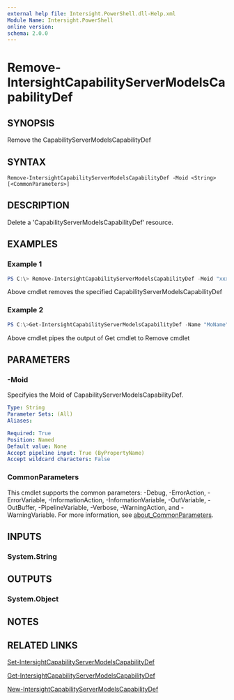 ```yaml
---
external help file: Intersight.PowerShell.dll-Help.xml
Module Name: Intersight.PowerShell
online version:
schema: 2.0.0
---
```


# Remove-IntersightCapabilityServerModelsCapabilityDef

## SYNOPSIS
Remove the CapabilityServerModelsCapabilityDef

## SYNTAX

```
Remove-IntersightCapabilityServerModelsCapabilityDef -Moid <String> [<CommonParameters>]
```

## DESCRIPTION
Delete a &apos;CapabilityServerModelsCapabilityDef&apos; resource.

## EXAMPLES

### Example 1
```powershell
PS C:\> Remove-IntersightCapabilityServerModelsCapabilityDef -Moid "xxxxxxxxxxxxxxxxxxxxxxxxxxx"
```
Above cmdlet removes the specified CapabilityServerModelsCapabilityDef 

### Example 2
```powershell
PS C:\>Get-IntersightCapabilityServerModelsCapabilityDef -Name "MoName"|  Remove-IntersightCapabilityServerModelsCapabilityDef
```
Above cmdlet pipes the output of Get cmdlet to Remove cmdlet

## PARAMETERS

### -Moid
Specifyies the Moid of CapabilityServerModelsCapabilityDef.

```yaml
Type: String
Parameter Sets: (All)
Aliases:

Required: True
Position: Named
Default value: None
Accept pipeline input: True (ByPropertyName)
Accept wildcard characters: False
```

### CommonParameters
This cmdlet supports the common parameters: -Debug, -ErrorAction, -ErrorVariable, -InformationAction, -InformationVariable, -OutVariable, -OutBuffer, -PipelineVariable, -Verbose, -WarningAction, and -WarningVariable. For more information, see [about_CommonParameters](http://go.microsoft.com/fwlink/?LinkID=113216).

## INPUTS

### System.String

## OUTPUTS

### System.Object
## NOTES

## RELATED LINKS

[Set-IntersightCapabilityServerModelsCapabilityDef](./Set-IntersightCapabilityServerModelsCapabilityDef.md)

[Get-IntersightCapabilityServerModelsCapabilityDef](./Get-IntersightCapabilityServerModelsCapabilityDef.md)

[New-IntersightCapabilityServerModelsCapabilityDef](./New-IntersightCapabilityServerModelsCapabilityDef.md)

